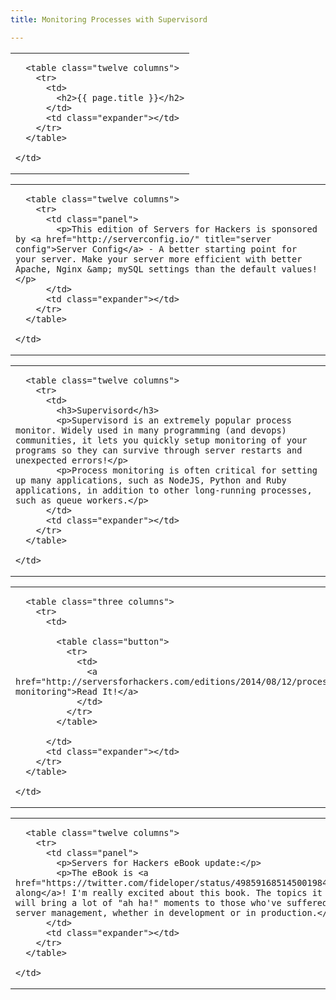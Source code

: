 ```yaml
---
title: Monitoring Processes with Supervisord

---
```



<table class="row">
  <tr>
    <td class="wrapper last">

      <table class="twelve columns">
        <tr>
          <td>
            <h2>{{ page.title }}</h2>
          </td>
          <td class="expander"></td>
        </tr>
      </table>

    </td>
  </tr>
</table>

<table class="row callout">
  <tr>
    <td class="wrapper last">

      <table class="twelve columns">
        <tr>
          <td class="panel">
            <p>This edition of Servers for Hackers is sponsored by <a href="http://serverconfig.io/" title="server config">Server Config</a> - A better starting point for your server. Make your server more efficient with better Apache, Nginx &amp; mySQL settings than the default values!</p>
          </td>
          <td class="expander"></td>
        </tr>
      </table>

    </td>
  </tr>
</table>

<table class="row">
  <tr>
    <td class="wrapper last">

      <table class="twelve columns">
        <tr>
          <td>
            <h3>Supervisord</h3>
            <p>Supervisord is an extremely popular process monitor. Widely used in many programming (and devops) communities, it lets you quickly setup monitoring of your programs so they can survive through server restarts and unexpected errors!</p>
            <p>Process monitoring is often critical for setting up many applications, such as NodeJS, Python and Ruby applications, in addition to other long-running processes, such as queue workers.</p>
          </td>
          <td class="expander"></td>
        </tr>
      </table>

    </td>
  </tr>
</table>

<table class="row">
  <tr>
    <td class="wrapper last">

      <table class="three columns">
        <tr>
          <td>

            <table class="button">
              <tr>
                <td>
                  <a href="http://serversforhackers.com/editions/2014/08/12/process-monitoring">Read It!</a>
                </td>
              </tr>
            </table>

          </td>
          <td class="expander"></td>
        </tr>
      </table>

    </td>
  </tr>
</table>

<table class="row">
  <tr>
    <td class="wrapper last">

      <table class="twelve columns">
        <tr>
          <td class="panel">
            <p>Servers for Hackers eBook update:</p>
            <p>The eBook is <a href="https://twitter.com/fideloper/status/498591685145001984">chugging along</a>! I'm really excited about this book. The topics it covers will bring a lot of "ah ha!" moments to those who've suffered through server management, whether in development or in production.</p>
          </td>
          <td class="expander"></td>
        </tr>
      </table>

    </td>
  </tr>
</table>